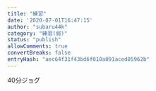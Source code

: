 ```yaml
---
title: "練習"
date: '2020-07-01T16:47:15'
author: "subaru44k"
category: "練習(弱)"
status: "publish"
allowComments: true
convertBreaks: false
entryHash: "aec64f31f43bd6f010a091aced05962b"
---
```

40分ジョグ
